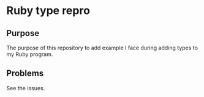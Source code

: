 # Ruby type repro

## Purpose

The purpose of this repository to add example I face during adding types to my Ruby program.

## Problems

See the issues.
